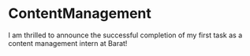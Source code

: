 # ContentManagement 
I am thrilled to announce the successful completion of my first task as a content management intern at Barat!
